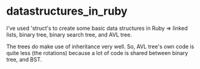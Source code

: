 # datastructures_in_ruby

I've used 'struct's to create some basic data structures in Ruby => linked
lists, binary tree, binary search tree, and AVL tree.

The trees do make use of inheritance very well. So, AVL tree's own code is
quite less (the rotations) because a lot of code is shared between binary tree,
and BST.
